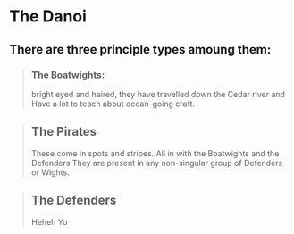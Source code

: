 # The Danoi

## There are three principle types amoung them:

> ### The Boatwights: 
> bright eyed and haired, they have travelled down the Cedar river and 
> Have a lot to teach about ocean-going craft.
    
> ## The Pirates
>  These come in spots and stripes. All in with the Boatwights and the Defenders
>  They are present in any non-singular group of Defenders or Wights. 

> ## The Defenders
> Heheh
> Yo

